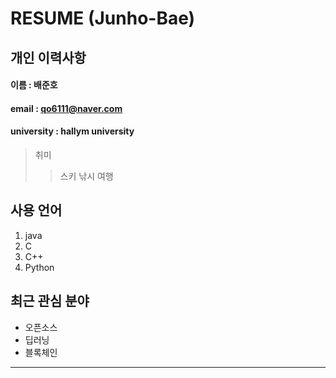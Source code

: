# RESUME (Junho-Bae)

## 개인 이력사항

#### 이름 : 배준호
#### email : qo6111@naver.com
#### university : hallym university

> 취미
  >> 스키
  >> 낚시
  >> 여행
  
## 사용 언어
1. java
2. C
3. C++
4. Python
    
## 최근 관심 분야
* 오픈소스
* 딥러닝
* 블록체인
***********************
